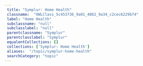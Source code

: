 ```yaml
--- 
 title: "Symplur: Home Health" 
 classname:  "OWLClass_5c453736_9a01_4862_9a34_c2cec6229b74" 
 label: "Home Health" 
 subclassname: "null" 
 subclasslabel: "null" 
 parentclassname: "Symplur" 
 parentclasslabel: "Symplur" 
 equalentCollections: [] 
 collections: ['Symplur: Home Health']
 aliases:  "/topic/symplur-home-health"  
 searchCategory: "topic" 
---
```

